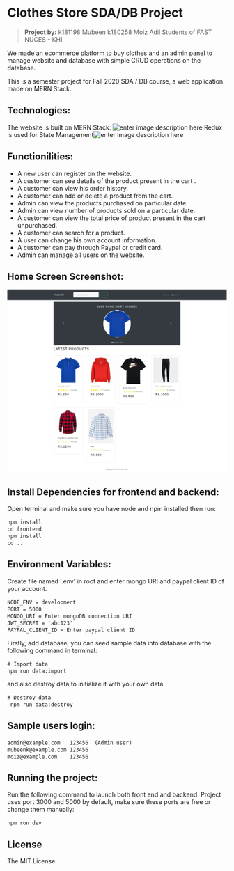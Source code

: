 ﻿# Clothes Store SDA/DB Project

> **Project by:**
> k181198 Mubeen
> k180258 Moiz Adil
> Students of FAST NUCES - KHI

We made an ecommerce platform to buy clothes and an admin panel to manage website and database with simple CRUD operations on the database.
> 
This is a semester project for Fall 2020 SDA / DB course, a web application made on MERN Stack.

## Technologies:
The website is built on MERN Stack:
![enter image description here](https://www.codeimmersives.com/wp-content/uploads/2018/06/MERN-Logo-4-pack.jpg)
Redux is used for State Management![enter image description here](https://redux.js.org/img/redux-logo-landscape.png)

## Functionilities:
 - A new user can register on the website.
 - A customer can see details of the product present in the cart .
 - A customer can view his order history.
 - A customer can add or delete a product from the cart.
 - Admin can view the products purchased on particular date.
 - Admin can view number of products sold on a particular date.
 - A customer can view the total price of product present in the cart unpurchased.
 - A customer can search for a product.
 - A user can change his own account information.
 - A customer can pay through Paypal or credit card.
 - Admin can manage all users on the website.
## Home Screen Screenshot:
![enter image description here](https://github.com/MubeenKodvavi/ClothesStore-MERN/blob/master/screenshots/HomeScreen.png?raw=true)
## Install Dependencies for frontend and backend:
Open terminal and make sure you have node and npm installed then run:

    npm install
    cd frontend
    npm install
    cd ..
   ## Environment Variables:
   Create file named '.env' in root and enter mongo URI and paypal client ID of your account.

    NODE_ENV = development
    PORT = 5000
    MONGO_URI = Enter mongoDB connection URI
    JWT_SECRET = 'abc123'
    PAYPAL_CLIENT_ID = Enter paypal client ID
Firstly, add database, you can seed sample data into database with the following command in terminal:

    # Import data
    npm run data:import
  and also destroy data to initialize it with your own data.

    # Destroy data
     npm run data:destroy

## Sample users login:

    admin@example.com	123456	(Admin user)
    mubeenk@example.com	123456
    moiz@example.com	123456

## Running the project:
Run the following command to launch both front end and backend. Project uses port 3000 and 5000 by default, make sure these ports are free or change them manually:

    npm run dev
## License

The MIT License
